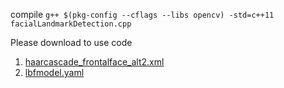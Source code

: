 
compile `g++ $(pkg-config --cflags --libs opencv) -std=c++11 facialLandmarkDetection.cpp`

Please download to use code 
1. [haarcascade_frontalface_alt2.xml](https://raw.githubusercontent.com/opencv/opencv/master/data/haarcascades/haarcascade_frontalface_alt2.xml) 
2. [lbfmodel.yaml](https://raw.githubusercontent.com/kurnianggoro/GSOC2017/master/data/lbfmodel.yaml)
